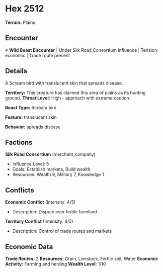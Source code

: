 # Hex 2512

**Terrain:** Plains

## Encounter
※ **Wild Beast Encounter** | Under Silk Road Consortium influence | Tension: economic | Trade route present

## Details
A Scream bird with translucent skin that spreads disease.

**Territory:** This creature has claimed this area of plains as its hunting ground.
**Threat Level:** High - approach with extreme caution.

**Beast Type:** Scream bird

**Feature:** translucent skin

**Behavior:** spreads disease

## Factions
**Silk Road Consortium** (merchant_company)
- Influence Level: 5
- Goals: Establish markets, Build wealth
- Resources: Wealth 9, Military 7, Knowledge 1

## Conflicts
**Economic Conflict** (Intensity: 4/5)
- Description: Dispute over fertile farmland

**Territory Conflict** (Intensity: 4/5)
- Description: Control of trade routes and markets

## Economic Data
**Trade Routes:** 2
**Resources:** Grain, Livestock, Fertile soil, Water
**Economic Activity:** Farming and herding
**Wealth Level:** 1/10
